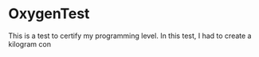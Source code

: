 # OxygenTest  
This is a test to certify my programming level. In this test, I had to create a kilogram con                                                                                                   
       
